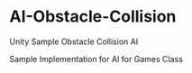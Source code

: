 # AI-Obstacle-Collision
Unity Sample Obstacle Collision AI

Sample Implementation for AI for Games Class